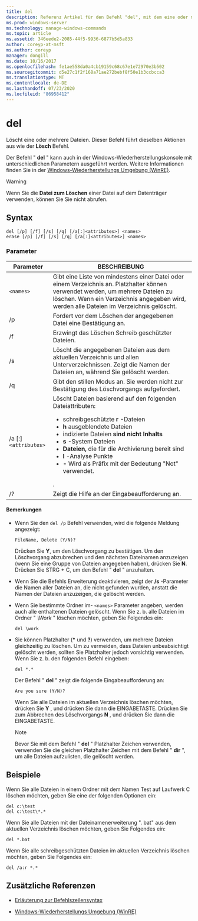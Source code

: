 ```yaml
---
title: del
description: Referenz Artikel für den Befehl "del", mit dem eine oder mehrere Dateien gelöscht werden.
ms.prod: windows-server
ms.technology: manage-windows-commands
ms.topic: article
ms.assetid: 346eede2-2085-44f5-9936-6877b5d5a833
author: coreyp-at-msft
ms.author: coreyp
manager: dongill
ms.date: 10/16/2017
ms.openlocfilehash: fe1ae558da0a4cb19159c68c67e1e72970e3b502
ms.sourcegitcommit: d5e27c1f2f168a71ae272bebf8f50e1b3ccbcca3
ms.translationtype: MT
ms.contentlocale: de-DE
ms.lasthandoff: 07/23/2020
ms.locfileid: "86958412"
---
```

# <a name="del"></a>del

Löscht eine oder mehrere Dateien. Dieser Befehl führt dieselben Aktionen aus wie der **Lösch** Befehl.

Der Befehl " **del** " kann auch in der Windows-Wiederherstellungskonsole mit unterschiedlichen Parametern ausgeführt werden. Weitere Informationen finden Sie in der [Windows-Wiederherstellungs Umgebung (WinRE)](/windows-hardware/manufacture/desktop/windows-recovery-environment--windows-re--technical-reference).

> [!WARNING]
> Wenn Sie die **Datei zum Löschen** einer Datei auf dem Datenträger verwenden, können Sie Sie nicht abrufen.

## <a name="syntax"></a>Syntax

```
del [/p] [/f] [/s] [/q] [/a[:]<attributes>] <names>
erase [/p] [/f] [/s] [/q] [/a[:]<attributes>] <names>
```

### <a name="parameters"></a>Parameter

| Parameter | BESCHREIBUNG |
| --------- | ----------- |
| `<names>` | Gibt eine Liste von mindestens einer Datei oder einem Verzeichnis an. Platzhalter können verwendet werden, um mehrere Dateien zu löschen. Wenn ein Verzeichnis angegeben wird, werden alle Dateien im Verzeichnis gelöscht. |
| /p | Fordert vor dem Löschen der angegebenen Datei eine Bestätigung an. |
| /f | Erzwingt das Löschen Schreib geschützter Dateien. |
| /s | Löscht die angegebenen Dateien aus dem aktuellen Verzeichnis und allen Unterverzeichnissen. Zeigt die Namen der Dateien an, während Sie gelöscht werden. |
| /q | Gibt den stillen Modus an. Sie werden nicht zur Bestätigung des Löschvorgangs aufgefordert. |
| /a [:]`<attributes>` | Löscht Dateien basierend auf den folgenden Dateiattributen:<ul><li>schreibgeschützte **r** -Dateien</li><li>**h** ausgeblendete Dateien</li><li>indizierte Dateien **sind nicht Inhalts**</li><li>**s** -System Dateien</li><li>**Dateien,** die für die Archivierung bereit sind</li><li>**l** -Analyse Punkte</li><li>**-** Wird als Präfix mit der Bedeutung "Not" verwendet.</li></ul>. |
| /? | Zeigt die Hilfe an der Eingabeaufforderung an. |

#### <a name="remarks"></a>Bemerkungen

- Wenn Sie den `del /p` Befehl verwenden, wird die folgende Meldung angezeigt:

    `FileName, Delete (Y/N)?`

    Drücken Sie **Y**, um den Löschvorgang zu bestätigen. Um den Löschvorgang abzubrechen und den nächsten Dateinamen anzuzeigen (wenn Sie eine Gruppe von Dateien angegeben haben), drücken Sie **N**. Drücken Sie STRG + C, um den Befehl " **del** " anzuhalten.

- Wenn Sie die Befehls Erweiterung deaktivieren, zeigt der **/s** -Parameter die Namen aller Dateien an, die nicht gefunden wurden, anstatt die Namen der Dateien anzuzeigen, die gelöscht werden.

- Wenn Sie bestimmte Ordner im- `<names>` Parameter angeben, werden auch alle enthaltenen Dateien gelöscht. Wenn Sie z. b. alle Dateien im Ordner " *\Work* " löschen möchten, geben Sie Folgendes ein:

  ```
  del \work
  ```

- Sie können Platzhalter (**&#42;** und **?**) verwenden, um mehrere Dateien gleichzeitig zu löschen. Um zu vermeiden, dass Dateien unbeabsichtigt gelöscht werden, sollten Sie Platzhalter jedoch vorsichtig verwenden. Wenn Sie z. b. den folgenden Befehl eingeben:

  ```
  del *.*
  ```

  Der Befehl " **del** " zeigt die folgende Eingabeaufforderung an:

  `Are you sure (Y/N)?`

  Wenn Sie alle Dateien im aktuellen Verzeichnis löschen möchten, drücken Sie **Y** , und drücken Sie dann die EINGABETASTE. Drücken Sie zum Abbrechen des Löschvorgangs **N** , und drücken Sie dann die EINGABETASTE.

  > [!NOTE]
  > Bevor Sie mit dem Befehl " **del** " Platzhalter Zeichen verwenden, verwenden Sie die gleichen Platzhalter Zeichen mit dem Befehl " **dir** ", um alle Dateien aufzulisten, die gelöscht werden.

## <a name="examples"></a>Beispiele

Wenn Sie alle Dateien in einem Ordner mit dem Namen Test auf Laufwerk C löschen möchten, geben Sie eine der folgenden Optionen ein:

```
del c:\test
del c:\test\*.*
```

Wenn Sie alle Dateien mit der Dateinamenerweiterung ". bat" aus dem aktuellen Verzeichnis löschen möchten, geben Sie Folgendes ein:

```
del *.bat
```

Wenn Sie alle schreibgeschützten Dateien im aktuellen Verzeichnis löschen möchten, geben Sie Folgendes ein:

```
del /a:r *.*
```

## <a name="additional-references"></a>Zusätzliche Referenzen

- [Erläuterung zur Befehlszeilensyntax](command-line-syntax-key.md)

- [Windows-Wiederherstellungs Umgebung (WinRE)](/windows-hardware/manufacture/desktop/windows-recovery-environment--windows-re--technical-reference)
